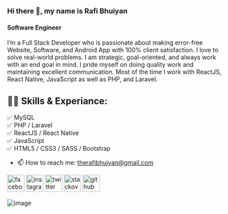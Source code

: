 ### Hi there 👋, my name is Rafi Bhuiyan
#### Software Engineer
I’m a Full Stack Developer who is passionate about making error-free Website, Software, and Android App with 100% client satisfaction. I love to solve real-world problems. I am strategic, goal-oriented, and always work with an end goal in mind. I pride myself on doing quality work and maintaining excellent communication. Most of the time I work with ReactJS, React Native, JavaScript as well as PHP, and Laravel.

## 👨‍💻 Skills & Experiance: 
✅ MySQL <br>
✅ PHP / Laravel <br>
✅ ReactJS / React Native <br>
✅ JavaScript <br>
✅ HTML5 / CSS3 / SASS / Bootstrap <br>

- 📫 How to reach me: therafibhuiyan@gmail.com 


[<img src='https://cdn.jsdelivr.net/npm/simple-icons@3.0.1/icons/facebook.svg' alt='facebook' height='40'>](https://www.facebook.com/therafibhuiyan/) [<img src='https://cdn.jsdelivr.net/npm/simple-icons@3.0.1/icons/instagram.svg' alt='instagram' height='40'>](https://www.instagram.com/_rafibhuiyan/) [<img src='https://cdn.jsdelivr.net/npm/simple-icons@3.0.1/icons/twitter.svg' alt='twitter' height='40'>](https://twitter.com/_RafiBhuiyan) [<img src='https://cdn.jsdelivr.net/npm/simple-icons@3.0.1/icons/stackoverflow.svg' alt='stackoverflow' height='40'>](https://stackoverflow.com/users/user:17139398) [<img src='https://cdn.jsdelivr.net/npm/simple-icons@3.0.1/icons/github.svg' alt='github' height='40'>](https://github.com/Mr-Bhuiyan)
  

![image](https://github-readme-stats.vercel.app/api/top-langs/?username=Mr-Bhuiyan&layout=compact&langs_count=8&hide_border=true&title_color=000000&icon_color=000000&text_color=000000&bg_color=ffffff)

